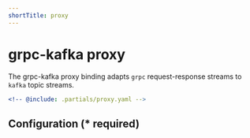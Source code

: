 ```yaml
---
shortTitle: proxy
---
```


# grpc-kafka proxy

The grpc-kafka proxy binding adapts `grpc` request-response streams to `kafka` topic streams.

```yaml {3}
<!-- @include: .partials/proxy.yaml -->
```

## Configuration (\* required)

<!-- @include: .partials/options.md -->
<!-- @include: ../.partials/exit.md -->
<!-- @include: .partials/routes.md -->
<!-- @include: ../.partials/telemetry-grpc.md -->
